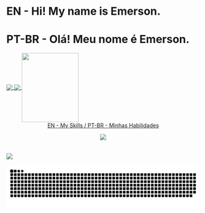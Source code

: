 <h1> EN - Hi! My name is Emerson. </h1>
<h1> PT-BR - Olá! Meu nome é Emerson. </h1>

<div>
  <a href="https://github.com/DevEmersonSouza">
  <img height="180em"   align="center" src="https://github-readme-stats.vercel.app/api?username=DevEmersonSouza&show_icons=true&theme=react&include_all_commits=true&count_private=true"/>
  <img height="180em"  align="center" src="https://github-readme-stats.vercel.app/api/top-langs/?username=DevEmersonSouza&layout=compact&langs_count=7&theme=react" />
<img align="center" width="148" height="180" src="https://media3.giphy.com/media/du3J3cXyzhj75IOgvA/giphy.gif?cid=ecf05e47vvkcbycxmowg8ebbh2mtyzv7pms60ch4e0dhqymh&rid=giphy.gif&ct=g">
 <br>
<div  align="center">
  EN - My Skills / PT-BR - Minhas Habilidades
 <p align="center">
  <a href="https://skillicons.dev">
    <img src="https://skillicons.dev/icons?i=js,html,css,nodejs,react,visualstudio,wordpress,figma,sass,vercel" />
  </a>
</p>
</div>
  <br>
<a href="https://www.linkedin.com/in/emersonsouzasilva/" target="_blank"><img src="https://img.shields.io/badge/-LinkedIn-%230077B5?style=for-the-badge&logo=linkedin&logoColor=white" target="_blank"></a> 
 
  ![Snake animation](https://github.com/ellen2121/ellen2121/blob/output/github-contribution-grid-snake.svg)
 
</div>
